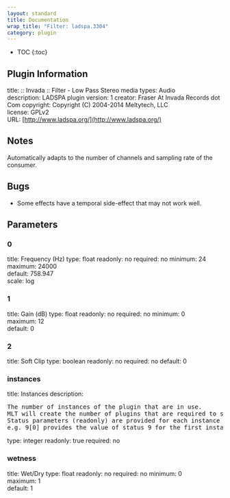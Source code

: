 ```yaml
---
layout: standard
title: Documentation
wrap_title: "Filter: ladspa.3304"
category: plugin
---
```

* TOC
{:toc}

## Plugin Information

title: :: Invada :: Filter - Low Pass Stereo
media types:
Audio  
description: LADSPA plugin
version: 1
creator: Fraser At Invada Records dot Com
copyright: Copyright (C) 2004-2014 Meltytech, LLC  
license: GPLv2  
URL: [http://www.ladspa.org/](http://www.ladspa.org/)  

## Notes

Automatically adapts to the number of channels and sampling rate of the consumer.

## Bugs

* Some effects have a temporal side-effect that may not work well.


## Parameters

### 0

title: Frequency (Hz)  type: float
readonly: no
required: no
minimum: 24  
maximum: 24000  
default: 758.947  
scale: log  

### 1

title: Gain (dB)  type: float
readonly: no
required: no
minimum: 0  
maximum: 12  
default: 0  

### 2

title: Soft Clip  type: boolean
readonly: no
required: no
default: 0  

### instances

title: Instances  description:
<pre>
The number of instances of the plugin that are in use.
MLT will create the number of plugins that are required to support the number of audio channels.
Status parameters (readonly) are provided for each instance and are accessed by specifying the instance number after the identifier (starting at zero).
e.g. 9[0] provides the value of status 9 for the first instance.
</pre>
type: integer
readonly: true
required: no

### wetness

title: Wet/Dry  type: float
readonly: no
required: no
minimum: 0  
maximum: 1  
default: 1  

